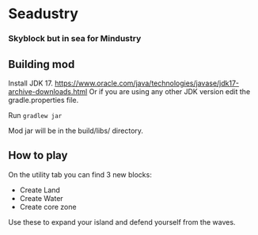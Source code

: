 # Seadustry
### Skyblock but in sea for Mindustry

## Building mod
Install JDK 17. https://www.oracle.com/java/technologies/javase/jdk17-archive-downloads.html
Or if you are using any other JDK version edit the gradle.properties file.

Run `gradlew jar`

Mod jar will be in the build/libs/ directory.

## How to play
On the utility tab you can find 3 new blocks:
* Create Land
* Create Water
* Create core zone

Use these to expand your island and defend yourself from the waves.
